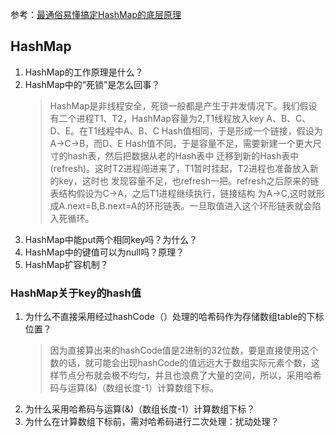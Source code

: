 参考：[最通俗易懂搞定HashMap的底层原理](https://zhuanlan.zhihu.com/p/79507868)
## HashMap
1. HashMap的工作原理是什么？
2. HashMap中的“死锁”是怎么回事？  
    >HashMap是非线程安全，死锁一般都是产生于并发情况下。我们假设有二个进程T1、T2，HashMap容量为2,T1线程放入key A、B、C、D、E。在T1线程中A、B、C Hash值相同，于是形成一个链接，假设为A->C->B，而D、E Hash值不同，于是容量不足，需要新建一个更大尺寸的hash表，然后把数据从老的Hash表中 迁移到新的Hash表中(refresh)。这时T2进程闯进来了，T1暂时挂起，T2进程也准备放入新的key，这时也 发现容量不足，也refresh一把。refresh之后原来的链表结构假设为C->A，之后T1进程继续执行，链接结构 为A->C,这时就形成A.next=B,B.next=A的环形链表。一旦取值进入这个环形链表就会陷入死循环。
3. HashMap中能put两个相同key吗？为什么？
4. HashMap中的键值可以为null吗？原理？
5. HashMap扩容机制？
### HashMap关于key的hash值
1. 为什么不直接采用经过hashCode（）处理的哈希码作为存储数组table的下标位置？  
    >因为直接算出来的hashCode值是2进制的32位数，要是直接使用这个数的话，就可能会出现hashCode的值远远大于数组实际元素个数，这样节点分布就会极不均匀，并且也浪费了大量的空间，所以，采用哈希码与运算(&)（数组长度-1）计算数组下标。
2. 为什么采用哈希码与运算(&)（数组长度-1）计算数组下标？
3. 为什么在计算数组下标前，需对哈希码进行二次处理：扰动处理？